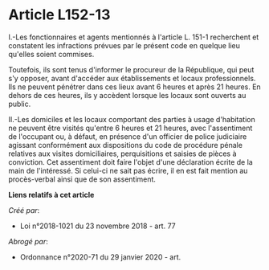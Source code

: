 # Article L152-13

I.-Les fonctionnaires et agents mentionnés à l'article L. 151-1 recherchent et constatent les infractions prévues par le
présent code en quelque lieu qu'elles soient commises.

Toutefois, ils sont tenus d'informer le procureur de la République, qui peut s'y opposer, avant d'accéder aux établissements
et locaux professionnels. Ils ne peuvent pénétrer dans ces lieux avant 6 heures et après 21 heures. En dehors de ces heures,
ils y accèdent lorsque les locaux sont ouverts au public.

II.-Les domiciles et les locaux comportant des parties à usage d'habitation ne peuvent être visités qu'entre 6 heures et 21
heures, avec l'assentiment de l'occupant ou, à défaut, en présence d'un officier de police judiciaire agissant conformément
aux dispositions du code de procédure pénale relatives aux visites domiciliaires, perquisitions et saisies de pièces à
conviction. Cet assentiment doit faire l'objet d'une déclaration écrite de la main de l'intéressé. Si celui-ci ne sait pas
écrire, il en est fait mention au procès-verbal ainsi que de son assentiment.

**Liens relatifs à cet article**

_Créé par_:

  - Loi n°2018-1021 du 23 novembre 2018 - art. 77

_Abrogé par_:

  - Ordonnance n°2020-71 du 29 janvier 2020 - art.
